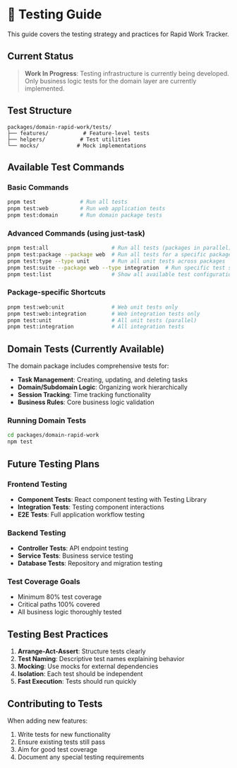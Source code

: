 # 🧪 Testing Guide

This guide covers the testing strategy and practices for Rapid Work Tracker.

## Current Status

> **Work In Progress**: Testing infrastructure is currently being developed. Only business logic tests for the domain layer are currently implemented.

## Test Structure

```
packages/domain-rapid-work/tests/
├── features/           # Feature-level tests
├── helpers/           # Test utilities
└── mocks/            # Mock implementations
```

## Available Test Commands

### Basic Commands
```bash
pnpm test              # Run all tests
pnpm test:web          # Run web application tests
pnpm test:domain       # Run domain package tests
```

### Advanced Commands (using just-task)
```bash
pnpm test:all                    # Run all tests (packages in parallel)
pnpm test:package --package web  # Run all tests for a specific package
pnpm test:type --type unit       # Run all unit tests across packages
pnpm test:suite --package web --type integration  # Run specific test suite
pnpm test:list                   # Show all available test configurations
```

### Package-specific Shortcuts
```bash
pnpm test:web:unit               # Web unit tests only
pnpm test:web:integration        # Web integration tests only
pnpm test:unit                   # All unit tests (parallel)
pnpm test:integration            # All integration tests
```

## Domain Tests (Currently Available)

The domain package includes comprehensive tests for:

- **Task Management**: Creating, updating, and deleting tasks
- **Domain/Subdomain Logic**: Organizing work hierarchically
- **Session Tracking**: Time tracking functionality
- **Business Rules**: Core business logic validation

### Running Domain Tests
```bash
cd packages/domain-rapid-work
npm test
```

## Future Testing Plans

### Frontend Testing
- **Component Tests**: React component testing with Testing Library
- **Integration Tests**: Testing component interactions
- **E2E Tests**: Full application workflow testing

### Backend Testing
- **Controller Tests**: API endpoint testing
- **Service Tests**: Business service testing
- **Database Tests**: Repository and migration testing

### Test Coverage Goals
- Minimum 80% test coverage
- Critical paths 100% covered
- All business logic thoroughly tested

## Testing Best Practices

1. **Arrange-Act-Assert**: Structure tests clearly
2. **Test Naming**: Descriptive test names explaining behavior
3. **Mocking**: Use mocks for external dependencies
4. **Isolation**: Each test should be independent
5. **Fast Execution**: Tests should run quickly

## Contributing to Tests

When adding new features:
1. Write tests for new functionality
2. Ensure existing tests still pass
3. Aim for good test coverage
4. Document any special testing requirements
